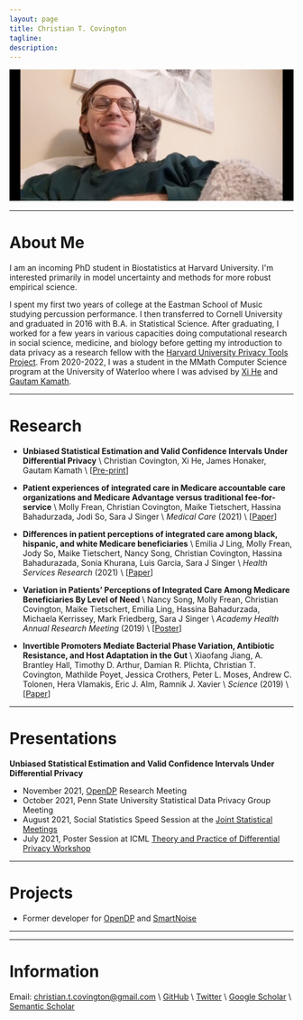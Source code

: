 ```yaml
---
layout: page
title: Christian T. Covington
tagline: 
description:
---
```


<img src="christian_pic.jpg" alt="profile_picture" width="1000"/> 

---

# About Me 
I am an incoming PhD student in Biostatistics at Harvard University. I'm interested primarily in model uncertainty and methods for more robust empirical science.

I spent my first two years of college at the Eastman School of Music studying percussion performance. I then transferred to Cornell University and graduated in 2016 with B.A. in Statistical Science. After graduating, I worked for a few years in various capacities doing computational research in social science, medicine, and biology before getting my introduction to data privacy as a research fellow with the [Harvard University Privacy Tools Project](https://privacytools.seas.harvard.edu/). 
From 2020-2022, I was a student in the MMath Computer Science program at the University of Waterloo where I was advised by [Xi He](https://cs.uwaterloo.ca/~xihe/) and [Gautam Kamath](http://www.gautamkamath.com/).

---

# Research
- **Unbiased Statistical Estimation and Valid Confidence Intervals Under Differential Privacy** \\
Christian Covington, Xi He, James Honaker, Gautam Kamath \\
[[Pre-print](https://arxiv.org/abs/2110.14465)]
<!-- (<a href="papers/CHHK21.pdf" target="blank_">Pre-print</a>). -->

- **Patient experiences of integrated care in Medicare accountable care organizations and Medicare Advantage versus traditional fee-for-service** \\
Molly Frean, Christian Covington, Maike Tietschert, Hassina Bahadurzada, Jodi So, Sara J Singer \\
*Medical Care* (2021) \\
[[Paper](https://pubmed.ncbi.nlm.nih.gov/33273291/)]

- **Differences in patient perceptions of integrated care among black, hispanic, and white Medicare beneficiaries** \\
Emilia J Ling, Molly Frean, Jody So, Maike Tietschert, Nancy Song, Christian Covington, Hassina Bahadurazada, Sonia Khurana, Luis Garcia, Sara J Singer \\
*Health Services Research* (2021) \\
[[Paper](https://onlinelibrary.wiley.com/doi/abs/10.1111/1475-6773.13637)]

- **Variation in Patients’ Perceptions of Integrated Care Among Medicare Beneficiaries By Level of Need** \\
Nancy Song, Molly Frean, Christian Covington, Maike Tietschert, Emilia Ling, Hassina Bahadurzada, Michaela Kerrissey, Mark Friedberg, Sara J Singer \\
*Academy Health Annual Research Meeting* (2019) \\
[[Poster](https://academyhealth.confex.com/academyhealth/2019arm/meetingapp.cgi/Paper/32193)]

- **Invertible Promoters Mediate Bacterial Phase Variation, Antibiotic Resistance, and Host Adaptation in the Gut** \\
Xiaofang Jiang, A. Brantley Hall, Timothy D. Arthur, Damian R. Plichta, Christian T. Covington, Mathilde Poyet, Jessica Crothers, Peter L. Moses, Andrew C. Tolonen, Hera Vlamakis, Eric J. Alm, Ramnik J. Xavier \\
*Science* (2019) \\
[[Paper](https://science.sciencemag.org/content/363/6423/181)]

---
# Presentations

**Unbiased Statistical Estimation and Valid Confidence Intervals Under Differential Privacy**
- November 2021, [OpenDP](https://opendp.org) Research Meeting
- October 2021, Penn State University Statistical Data Privacy Group Meeting
- August 2021, Social Statistics Speed Session at the [Joint Statistical Meetings](https://ww2.amstat.org/meetings/jsm/2021/index.cfm)
- July 2021, Poster Session at ICML [Theory and Practice of Differential Privacy Workshop](https://tpdp.journalprivacyconfidentiality.org/2021/)

<!-- - August 2021 - Presented "Unbiased Statistical Estimation and Valid Confidence Sets Under Differential Privacy" (joint work with Xi He, James Honaker, and Gautam Kamath) at Social Statistics Speed Session at the [Joint Statistical Meetings](https://ww2.amstat.org/meetings/jsm/2021/index.cfm)
- July 2021 - Presented "Unbiased Statistical Estimation and Valid Confidence Sets Under Differential Privacy" (joint work with Xi He, James Honaker, and Gautam Kamath) at Poster Session at ICML [Theory and Practice of Differential Privacy Workshop](https://tpdp.journalprivacyconfidentiality.org/2021/) -->

--- 

# Projects
- Former developer for [OpenDP](https://projects.iq.harvard.edu/opendp) and [SmartNoise](https://github.com/opendifferentialprivacy/smartnoise-core)

---

<!-- # Blog
- [02/06/22: (Slightly) Toward a Principled Foundation for Multiverse Analysis](./blog/02_06_22_multiverse_analysis) -->

---

# Information
Email: christian.t.covington@gmail.com \\
[GitHub](https://github.com/ctcovington) \\
[Twitter](https://twitter.com/ctcovington) \\
[Google Scholar](https://scholar.google.com/citations?hl=en&user=dxtVsBAAAAAJ&sortby=pubdate&view_op=list_works&gmla=AJsN-F5eRs3wf0Xvi6e13Nz-xGd-4sjPF_eARqmRYrfL3fHgnsJY0c4FOJGCbook2trXkrWDcLnsi3nAKXMM1NoecBFHnmyIZi64YhuEChlIAogBGvwQ9cc) \\
[Semantic Scholar](https://www.semanticscholar.org/author/1661151584)
<!-- [CV]() -->

<!-- [Github Pages](https://pages.github.com) provide a simple way to make a
website using
[Markdown](https://daringfireball.net/projects/markdown/) and
[git](https://git-scm.com).

For me, the painful aspects of making a website are

- Working with html and css
- Finding a hosting site
- Transferring stuff to the hosting site

With [GitHub Pages](https://pages.github.com), you just write things in
[Markdown](https://daringfireball.net/projects/markdown/),
[GitHub](https://github.com) hosts the site for you, and you just push
material to your GitHub repository with `git add`, `git commit`, and
`git push`.

If you love [git](https://git-scm.com/) and
[GitHub](https://github.com), you'll love
[GitHub Pages](https://pages.github.com), too.

The sites use [Jekyll](https://jekyllrb.com/), a
[ruby](https://www.ruby-lang.org/en/) [gem](https://rubygems.org/), to
convert Markdown files to html, and this part is done
automatically when you push the materials to the `gh-pages` branch
of a GitHub repository.

The [GitHub](https://pages.github.com) and
[Jekyll](https://jekyllrb.com) documentation is great, but I thought it
would be useful to have a minimal tutorial, for those who just want to
get going immediately with a simple site. To some readers, what GitHub
has might be simpler and more direct.  But if you just want to create
a site like the one you're looking at now, read on.

Start by reading the [Overview page](pages/overview.html), which
explains the basic structure of these sites. Then read
[how to make an independent website](pages/independent_site.html). Then
read any of the other things, such as
[how to test your site locally](pages/local_test.html).

- [Overview](pages/overview.html)
- [Making an independent website](pages/independent_site.html)
- [Making a personal site](pages/user_site.html)
- [Making a site for a project](pages/project_site.html)
- [Making a jekyll-free site](pages/nojekyll.html)
- [Testing your site locally](pages/local_test.html)
- [Resources](pages/resources.html)

If anything here is confusing (or _wrong_!), or if I've missed
important details, please
[submit an issue](https://github.com/kbroman/simple_site/issues), or (even
better) fork [the GitHub repository for this website](https://github.com/kbroman/simple_site),
make modifications, and submit a pull request.

---

The source for this minimal tutorial is [on github](https://github.com/kbroman/simple_site).

Also see my [tutorials](https://kbroman.org/pages/tutorials) on
[git/github](https://kbroman.org/github_tutorial),
[GNU make](https://kbroman.org/minimal_make),
[knitr](https://kbroman.org/knitr_knutshell),
[R packages](https://kbroman.org/pkg_primer),
[data organization](https://kbroman.org/dataorg),
and [reproducible research](https://kbroman.org/steps2rr). -->
